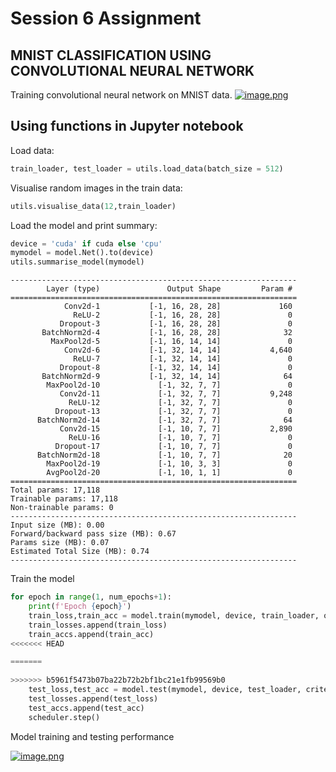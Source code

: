 # Session 6 Assignment
## MNIST CLASSIFICATION USING CONVOLUTIONAL NEURAL NETWORK

Training convolutional neural network on MNIST data.
[![image.png](https://i.postimg.cc/2SqzfyDN/image.png)](https://postimg.cc/JsLwN10p)


## Using functions in Jupyter notebook

Load data:

```python
train_loader, test_loader = utils.load_data(batch_size = 512)
```

Visualise random images in the train data:

```python
utils.visualise_data(12,train_loader)
```

Load the model and print summary:

```python
device = 'cuda' if cuda else 'cpu'
mymodel = model.Net().to(device)
utils.summarise_model(mymodel)
```

```
----------------------------------------------------------------
        Layer (type)               Output Shape         Param #
================================================================
            Conv2d-1           [-1, 16, 28, 28]             160
              ReLU-2           [-1, 16, 28, 28]               0
           Dropout-3           [-1, 16, 28, 28]               0
       BatchNorm2d-4           [-1, 16, 28, 28]              32
         MaxPool2d-5           [-1, 16, 14, 14]               0
            Conv2d-6           [-1, 32, 14, 14]           4,640
              ReLU-7           [-1, 32, 14, 14]               0
           Dropout-8           [-1, 32, 14, 14]               0
       BatchNorm2d-9           [-1, 32, 14, 14]              64
        MaxPool2d-10             [-1, 32, 7, 7]               0
           Conv2d-11             [-1, 32, 7, 7]           9,248
             ReLU-12             [-1, 32, 7, 7]               0
          Dropout-13             [-1, 32, 7, 7]               0
      BatchNorm2d-14             [-1, 32, 7, 7]              64
           Conv2d-15             [-1, 10, 7, 7]           2,890
             ReLU-16             [-1, 10, 7, 7]               0
          Dropout-17             [-1, 10, 7, 7]               0
      BatchNorm2d-18             [-1, 10, 7, 7]              20
        MaxPool2d-19             [-1, 10, 3, 3]               0
        AvgPool2d-20             [-1, 10, 1, 1]               0
================================================================
Total params: 17,118
Trainable params: 17,118
Non-trainable params: 0
----------------------------------------------------------------
Input size (MB): 0.00
Forward/backward pass size (MB): 0.67
Params size (MB): 0.07
Estimated Total Size (MB): 0.74
----------------------------------------------------------------

```

Train the model
```python
for epoch in range(1, num_epochs+1):
    print(f'Epoch {epoch}')
    train_loss,train_acc = model.train(mymodel, device, train_loader, optimizer, criterion)
    train_losses.append(train_loss)
    train_accs.append(train_acc)
<<<<<<< HEAD

=======
    
>>>>>>> b5961f5473b07ba22b72b2bf1bc21e1fb99569b0
    test_loss,test_acc = model.test(mymodel, device, test_loader, criterion)
    test_losses.append(test_loss)
    test_accs.append(test_acc)
    scheduler.step()
```
Model training and testing performance

[![image.png](https://i.postimg.cc/VLhJt3s1/image.png)](https://postimg.cc/MvyZ23jr)


